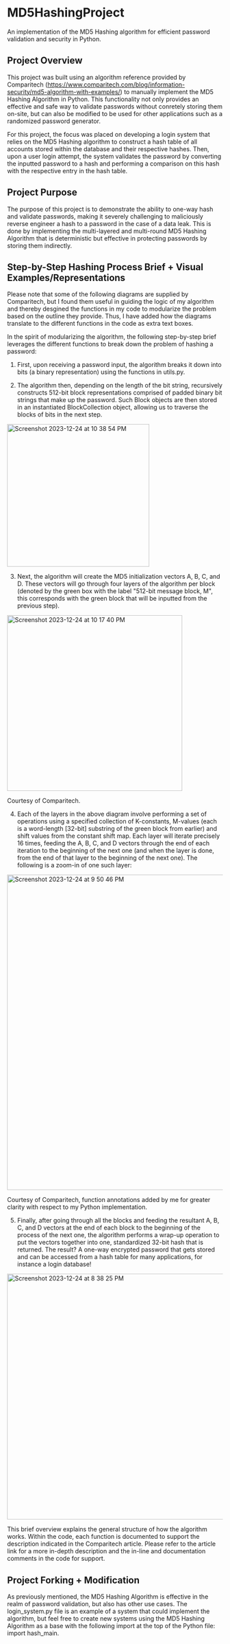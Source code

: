 # MD5HashingProject

An implementation of the MD5 Hashing algorithm for efficient password validation and security in Python.

## Project Overview

This project was built using an algorithm reference provided by Comparitech (https://www.comparitech.com/blog/information-security/md5-algorithm-with-examples/) to manually implement the MD5 Hashing Algorithm in Python. This functionality not only provides an effective and safe way to validate passwords without conretely storing them on-site, but can also be modified to be used for other applications such as a randomized password generator.

For this project, the focus was placed on developing a login system that relies on the MD5 Hashing algorithm to construct a hash table of all accounts stored within the database and their respective hashes. Then, upon a user login attempt, the system validates the password by converting the inputted password to a hash and performing a comparison on this hash with the respective entry in the hash table.

## Project Purpose

The purpose of this project is to demonstrate the ability to one-way hash and validate passwords, making it severely challenging to maliciously reverse engineer a hash to a password in the case of a data leak. This is done by implementing the multi-layered and multi-round MD5 Hashing Algorithm that is deterministic but effective in protecting passwords by storing them indirectly.

## Step-by-Step Hashing Process Brief + Visual Examples/Representations
Please note that some of the following diagrams are supplied by Comparitech, but I found them useful in guiding the logic of my algorithm and thereby desgined the functions in my code to modularize the problem based on the outline they provide. Thus, I have added how the diagrams translate to the different functions in the code as extra text boxes.

In the spirit of modularizing the algorithm, the following step-by-step brief leverages the different functions to break down the problem of hashing a password:

1. First, upon receiving a password input, the algorithm breaks it down into bits (a binary representation) using the functions in utils.py.

2. The algorithm then, depending on the length of the bit string, recursively constructs 512-bit block representations comprised of padded binary bit strings that make up the password. Such Block objects are then stored in an instantiated BlockCollection object, allowing us to traverse the blocks of bits in the next step.
<img width="332" alt="Screenshot 2023-12-24 at 10 38 54 PM" src="https://github.com/omarelmalak/MD5HashingProject/assets/140688960/c417027e-e931-4e16-b3fc-e20e018765a2">


3. Next, the algorithm will create the MD5 initialization vectors A, B, C, and D. These vectors will go through four layers of the algorithm per block (denoted by the green box with the label "512-bit message block, M", this corresponds with the green block that will be inputted from the previous step).
<img width="409" alt="Screenshot 2023-12-24 at 10 17 40 PM" src="https://github.com/omarelmalak/MD5HashingProject/assets/140688960/7501ce12-2531-4805-a396-518fbe7fef29">

Courtesy of Comparitech.


4. Each of the layers in the above diagram involve performing a set of operations using a specified collection of K-constants, M-values (each is a word-length [32-bit] substring of the green block from earlier) and shift values from the constant shift map. Each layer will iterate precisely 16 times, feeding the A, B, C, and D vectors through the end of each iteration to the beginning of the next one (and when the layer is done, from the end of that layer to the beginning of the next one). The following is a zoom-in of one such layer:
<img width="734" alt="Screenshot 2023-12-24 at 9 50 46 PM" src="https://github.com/omarelmalak/MD5HashingProject/assets/140688960/c50e0485-7b37-4b59-8157-69a951512fab">

Courtesy of Comparitech, function annotations added by me for greater clarity with respect to my Python implementation.

5. Finally, after going through all the blocks and feeding the resultant A, B, C, and D vectors at the end of each block to the beginning of the process of the next one, the algorithm performs a wrap-up operation to put the vectors together into one, standardized 32-bit hash that is returned. The result? A one-way encrypted password that gets stored and can be accessed from a hash table for many applications, for instance a login database!
<img width="572" alt="Screenshot 2023-12-24 at 8 38 25 PM" src="https://github.com/omarelmalak/MD5HashingProject/assets/140688960/2e9aa064-f32e-4ce6-8511-8bb4599cebbe">



This brief overview explains the general structure of how the algorithm works. Within the code, each function is documented to support the description indicated in the Comparitech article. Please refer to the article link for a more in-depth description and the in-line and documentation comments in the code for support.

## Project Forking + Modification
As previously mentioned, the MD5 Hashing Algorithm is effective in the realm of password validation, but also has other use cases. The login_system.py file is an example of a system that could implement the algorithm, but feel free to create new systems using the MD5 Hashing Algorithm as a base with the following import at the top of the Python file: import hash_main. 
